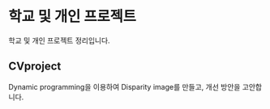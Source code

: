 # 학교 및 개인 프로젝트
학교 및 개인 프로젝트 정리입니다.

## CVproject
Dynamic programming을 이용하여 Disparity image를 만들고, 개선 방안을 고안합니다.